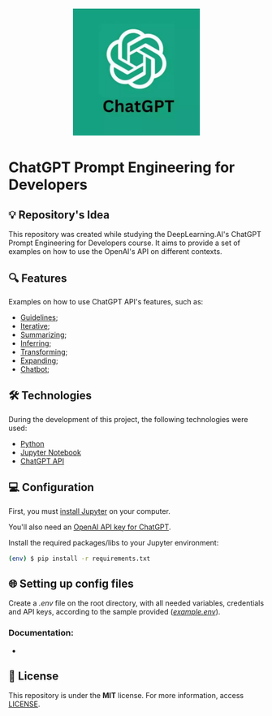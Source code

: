 <h1 align="center"><img alt="ChatGPT" title="ChatGPT" src=".github/logo.webp" width="250" /></h1>

# ChatGPT Prompt Engineering for Developers

## 💡 Repository's Idea

This repository was created while studying the DeepLearning.AI's ChatGPT Prompt Engineering for Developers course. It aims to provide a set of examples on how to use the OpenAI's API on different contexts.

## 🔍 Features

Examples on how to use ChatGPT API's features, such as:

* [Guidelines](./notebooks/l2-guidelines.ipynb);
* [Iterative](./notebooks/l3-iterative-prompt-development.ipynb);
* [Summarizing](./notebooks/l4-summarizing.ipynb);
* [Inferring](./notebooks/l5-inferring.ipynb);
* [Transforming](./notebooks/l6-transforming.ipynb);
* [Expanding](./notebooks/l7-expanding.ipynb);
* [Chatbot](./notebooks/l8-chatbot.ipynb);

## 🛠 Technologies

During the development of this project, the following technologies were used:

- [Python](https://www.python.org/)
- [Jupyter Notebook](https://jupyter.org/)
- [ChatGPT API](https://openai.com/blog/introducing-chatgpt-and-whisper-apis)

## 💻 Configuration

First, you must [install Jupyter](https://jupyter.org/install) on your computer.

You'll also need an [OpenAI API key for ChatGPT](https://www.maisieai.com/help/how-to-get-an-openai-api-key-for-chatgpt).

Install the required packages/libs to your Jupyter environment:

```bash
(env) $ pip install -r requirements.txt
```

## 🌐 Setting up config files

Create a *.env* file on the root directory, with all needed variables, credentials and API keys, according to the sample provided (*[example.env](./example.env)*).

### Documentation:
* 

## 📄 License

This repository is under the **MIT** license. For more information, access [LICENSE](./LICENSE).
